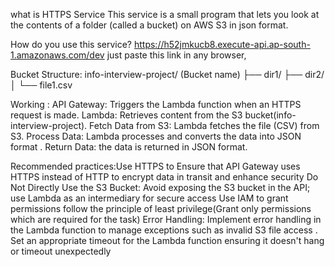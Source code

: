 what is HTTPS Service
This service is a small program that lets you look at the contents of a folder (called a bucket) on AWS S3 in json format.

How do you use this service?
https://h52jmkucb8.execute-api.ap-south-1.amazonaws.com/dev 
just paste this link in any browser,

Bucket Structure:
info-interview-project/  (Bucket name)
    ├── dir1/
    ├── dir2/
    │   └── file1.csv

Working : API Gateway: Triggers the Lambda function when an HTTPS request is made.
          Lambda: Retrieves content from the  S3 bucket(info-interview-project).
          Fetch Data from S3: Lambda fetches the file (CSV) from S3.
          Process Data: Lambda processes and converts the data into JSON format .
          Return Data: the data is returned in  JSON format.
          
 Recommended practices:Use HTTPS to Ensure that API Gateway uses HTTPS instead of HTTP to encrypt data in transit and enhance security
  Do Not Directly Use the S3 Bucket: Avoid exposing the S3 bucket in the API; use Lambda as an intermediary for secure access
  Use IAM  to grant permissions follow the principle of least privilege(Grant only permissions which are 
   required for the task)
  Error Handling: Implement error handling in the Lambda function to manage exceptions such as invalid S3 file access .
   Set an appropriate timeout for the Lambda function  ensuring it doesn't hang or timeout unexpectedly
   
   
 
